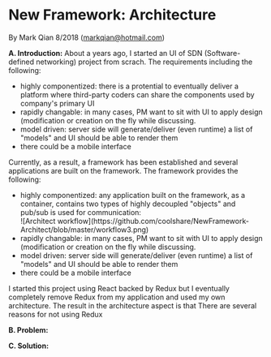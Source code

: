 New Framework: Architecture
=================================

By Mark Qian 8/2018 (markqian@hotmail.com)

<b>A. Introduction:</b> 
About a years ago, I started an UI of SDN (Software-defined networking) project from scrach. The requirements including the following:<br/>
<ul>
  <li>highly componentized: there is a protential to eventually deliver a platform where third-party coders can share the components used by company's primary UI</li>
  <li>rapidly changable: in many cases, PM want to sit with UI to apply design (modification or creation on the fly while discussing.</li>
  <li>model driven: server side will generate/deliver (even runtime) a list of "models" and UI should be able to  render them</li>
  <li>there could be a mobile interface</li>
</ul>

Currently, as a result, a framework has been established and several applications are built on the framework. The framework provides the following:<br/>
<ul>
  <li>highly componentized: any application built on the framework, as a container, contains two types of highly decoupled "objects" and pub/sub is used for communication:</li>
  ![Architect workflow](https://github.com/coolshare/NewFramework-Architect/blob/master/workflow3.png)
  <li>rapidly changable: in many cases, PM want to sit with UI to apply design (modification or creation on the fly while discussing.</li>
  <li>model driven: server side will generate/deliver (even runtime) a list of "models" and UI should be able to  render them</li>
  <li>there could be a mobile interface</li>
</ul>

I started this project using React backed by Redux but I eventually completely remove Redux from my application and used my own architecture.
The result in the architecture aspect is that 
There are several reasons for not using Redux

<b>B. Problem:</b><br/>

<b>C. Solution:</b><br/>

